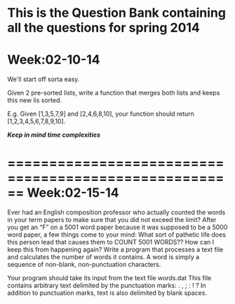 This is the Question Bank containing all the questions for spring 2014 
======================================================
Week:02-10-14
=============
We'll start off sorta easy.

Given 2 pre-sorted lists, write a function that merges both lists and keeps this new lis sorted.

E.g. Given [1,3,5,7,9] and [2,4,6,8,10], your function should return [1,2,3,4,5,6,7,8,9,10].

***********Keep in mind time complexities***********

======================================================
Week:02-15-14
=============
Ever had an English composition professor who actually counted the words in your term papers to make sure that you did
not exceed the limit? After you get an “F” on a 5001 word paper because it was supposed to be a 5000 word paper, a few
things come to your mind: What sort of pathetic life does this person lead that causes them to COUNT 5001 WORDS??
How can I keep this from happening again?
Write a program that processes a text file and calculates the number of words it contains. A word is simply a sequence of
non-blank, non-punctuation characters.

Your program should take its input from the text file words.dat This file contains arbitrary text delimited by the
punctuation marks:
. , ; : ! ?
In addition to punctuation marks, text is also delimited by blank spaces.